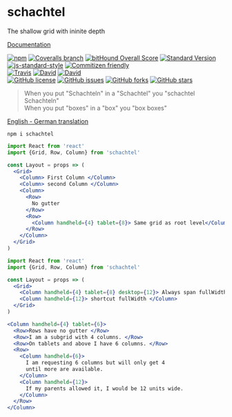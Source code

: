 # schachtel

The shallow grid with ininite depth

[Documentation](https://pixelass.github.io/schachtel/)

[![npm](https://img.shields.io/npm/v/schachtel.svg)](https://www.npmjs.com/package/schachtel)
[![Coveralls branch](https://img.shields.io/coveralls/pixelass/schachtel.svg)](https://coveralls.io/github/pixelass/schachtel)
[![bitHound Overall Score](https://www.bithound.io/github/pixelass/schachtel/badges/score.svg)](https://www.bithound.io/github/pixelass/schachtel)
[![Standard Version](https://img.shields.io/badge/release-standard%20version-brightgreen.svg)](https://github.com/conventional-changelog/standard-version)
[![js-standard-style](https://img.shields.io/badge/code%20style-standard-brightgreen.svg)](http://standardjs.com/)
[![Commitizen friendly](https://img.shields.io/badge/commitizen-friendly-brightgreen.svg)](http://commitizen.github.io/cz-cli/)  
[![Travis](https://img.shields.io/travis/pixelass/schachtel.svg)](https://travis-ci.org/pixelass/schachtel)
[![David](https://img.shields.io/david/pixelass/schachtel.svg)](https://david-dm.org/pixelass/schachtel)
[![David](https://img.shields.io/david/dev/pixelass/schachtel.svg)](https://david-dm.org/pixelass/schachtel#info=devDependencies&view=table)  
[![GitHub license](https://img.shields.io/github/license/pixelass/schachtel.svg)](https://github.com/pixelass/schachtel/blob/master/LICENSE)
[![GitHub issues](https://img.shields.io/github/issues/pixelass/schachtel.svg)](https://github.com/pixelass/schachtel/issues)
[![GitHub forks](https://img.shields.io/github/forks/pixelass/schachtel.svg)](https://github.com/pixelass/schachtel/network)
[![GitHub stars](https://img.shields.io/github/stars/pixelass/schachtel.svg)](https://github.com/pixelass/schachtel/stargazers)


> When you put "Schachteln" in a "Schachtel" you "schachtel Schachteln"  
> When you put "boxes" in a "box" you "box boxes"

[English - German translation](http://www.dict.cc/?s=schachteln)

```shell
npm i schachtel
```

```jsx
import React from 'react'
import {Grid, Row, Column} from 'schachtel'

const Layout = props => (
  <Grid>
    <Column> First Column </Column>
    <Column> second Column </Column>
    <Column>
      <Row>
        No gutter
      </Row>
      <Row>
        <Column handheld={4} tablet={8}> Same grid as root level</Column>
      </Row>
    </Column>
  </Grid>
)
```

```jsx
import React from 'react'
import {Grid, Row, Column} from 'schachtel'

const Layout = props => (
  <Grid>
    <Column handheld={4} tablet={8} desktop={12}> Always span fullWidth</Column>
    <Column handheld={12}> shortcut fullWidth </Column>
  </Grid>
)
```

```jsx
<Column handheld={4} tablet={6}>
  <Row>Rows have no gutter </Row>
  <Row>I am a subgrid with 4 columns. </Row>
  <Row>On tablets and above I have 6 columns. </Row>
  <Row>
    <Column handheld={6}>
      I am requesting 6 columns but will only get 4
      until more are available.
    </Column>
    <Column handheld={12}>
      If my parents allowed it, I would be 12 units wide.
    </Column>
  </Row>
</Column>
```
